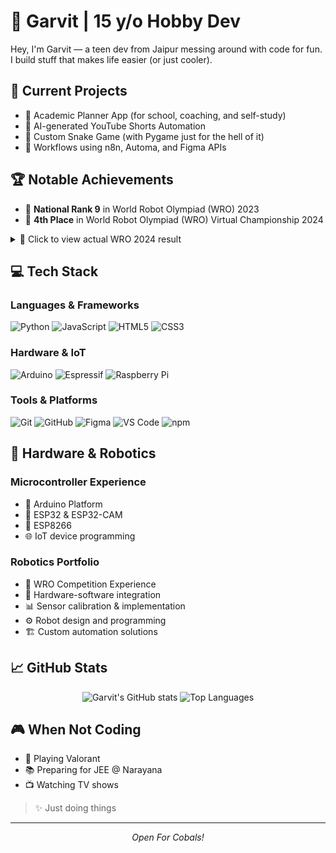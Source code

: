 # 🧠 Garvit | 15 y/o Hobby Dev

Hey, I'm Garvit — a teen dev from Jaipur messing around with code for fun.  
I build stuff that makes life easier (or just cooler).  

## 🔭 Current Projects
- 🎯 Academic Planner App (for school, coaching, and self-study)
- 🧠 AI-generated YouTube Shorts Automation
- 🐍 Custom Snake Game (with Pygame just for the hell of it)
- 🔁 Workflows using n8n, Automa, and Figma APIs

## 🏆 Notable Achievements
- 🥇 **National Rank 9** in World Robot Olympiad (WRO) 2023  
- 🏅 **4th Place** in World Robot Olympiad (WRO) Virtual Championship 2024  

<details>
  <summary>📄 Click to view actual WRO 2024 result</summary>

**Category:** Future Innovators Senior  
**Rank:** 4th Place  
📸 ![Result Screenshot](./wro-2024-senior-result.png)  
🔗 [Official Results Page (scroll to “Future Innovators Senior”)](https://wroindia.org/season-2024/result/)
</details>

## 💻 Tech Stack  
### Languages & Frameworks
![Python](https://img.shields.io/badge/-Python-3776AB?style=flat-square&logo=Python&logoColor=white)
![JavaScript](https://img.shields.io/badge/-JavaScript-F7DF1E?style=flat-square&logo=javascript&logoColor=black)
![HTML5](https://img.shields.io/badge/-HTML5-E34F26?style=flat-square&logo=html5&logoColor=white)
![CSS3](https://img.shields.io/badge/-CSS3-1572B6?style=flat-square&logo=css3&logoColor=white)

### Hardware & IoT
![Arduino](https://img.shields.io/badge/-Arduino-00979D?style=flat-square&logo=Arduino&logoColor=white)
![Espressif](https://img.shields.io/badge/-Espressif-E7352C?style=flat-square&logo=espressif&logoColor=white)
![Raspberry Pi](https://img.shields.io/badge/-Raspberry%20Pi-C51A4A?style=flat-square&logo=Raspberry-Pi)

### Tools & Platforms
![Git](https://img.shields.io/badge/-Git-F05032?style=flat-square&logo=git&logoColor=white)
![GitHub](https://img.shields.io/badge/-GitHub-181717?style=flat-square&logo=github)
![Figma](https://img.shields.io/badge/-Figma-F24E1E?style=flat-square&logo=figma&logoColor=white)
![VS Code](https://img.shields.io/badge/-VS%20Code-007ACC?style=flat-square&logo=visual-studio-code&logoColor=white)
![npm](https://img.shields.io/badge/-NPM-CB3837?style=flat-square&logo=npm&logoColor=white)

## 🤖 Hardware & Robotics
### Microcontroller Experience
- 🔌 Arduino Platform
- 🎯 ESP32 & ESP32-CAM
- 📡 ESP8266
- 🌐 IoT device programming

### Robotics Portfolio
- 🤖 WRO Competition Experience
- 🔧 Hardware-software integration
- 📊 Sensor calibration & implementation
- ⚙️ Robot design and programming
- 🏗️ Custom automation solutions

## 📈 GitHub Stats
<p align="center">
  <img src="https://github-readme-stats.vercel.app/api?username=GarvitSinghal1&show_icons=true&theme=radical" alt="Garvit's GitHub stats" />
  <img src="https://github-readme-stats.vercel.app/api/top-langs/?username=GarvitSinghal1&layout=compact&theme=radical" alt="Top Languages" />
</p>

## 🎮 When Not Coding  
- 🎯 Playing Valorant
- 📚 Preparing for JEE @ Narayana
- 📺 Watching TV shows

> ✨ Just doing things

---

<p align="center">
  <i>Open For Cobals!</i>
</p>


